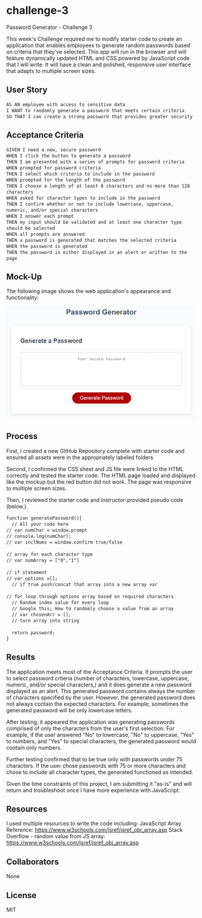 # challenge-3
Password Generator - Challenge 3

This week's Challenge required me to modify starter code to create an application that enables employees to generate random passwords based on criteria that they’ve selected. This app will run in the browser and will feature dynamically updated HTML and CSS powered by JavaScript code that I will write. It will have a clean and polished, responsive user interface that adapts to multiple screen sizes.

## User Story

```
AS AN employee with access to sensitive data
I WANT to randomly generate a password that meets certain criteria
SO THAT I can create a strong password that provides greater security
```

## Acceptance Criteria

```
GIVEN I need a new, secure password
WHEN I click the button to generate a password
THEN I am presented with a series of prompts for password criteria
WHEN prompted for password criteria
THEN I select which criteria to include in the password
WHEN prompted for the length of the password
THEN I choose a length of at least 8 characters and no more than 128 characters
WHEN asked for character types to include in the password
THEN I confirm whether or not to include lowercase, uppercase, numeric, and/or special characters
WHEN I answer each prompt
THEN my input should be validated and at least one character type should be selected
WHEN all prompts are answered
THEN a password is generated that matches the selected criteria
WHEN the password is generated
THEN the password is either displayed in an alert or written to the page
```

## Mock-Up

The following image shows the web application's appearance and functionality:

![The Password Generator application displays a red button to "Generate Password".](./Assets/03-javascript-homework-demo.png)

## Process

First, I created a new GitHub Repository complete with starter code and ensured all assets were in the appropriately labeled folders

Second, I confirmed the CSS sheet and JS file were linked to the HTML correctly and tested the starter code. The HTML page loaded and displayed like the mockup but the red button did not work. The page was responsive to multiple screen sizes.

Then, I reviewed the starter code and instructor-provided pseudo code (below.)

```
function generatePassword(){
  // All your code here
// var numChar = window.prompt
// console.log(numChar);
// var inclNums = window.confirm true/false

// array for each character type
// var numArray = ["0","1"]

// if statement
// var options =[];
  // if true push/concat that array into a new array var

// for loop through options array based on required characters
  // Random index value for every loop
  // Google this; How to randomly choose a value from an array
  // var chosenArr = [];
  // turn array into string

  return password;
}
```
## Results

The application meets most of the Acceptance Criteria. It prompts the user to select password criteria (number of characters, lowercase, uppercase, numeric, and/or special characters,) and it does generate a new password displayed as an alert. This generated password contains always the number of characters specified by the user. However, the generated password does not always contain the expected characters. For example, sometimes the generated password will be only lowercase letters. 

After testing, it appeared the application was generating passwords comprised of only the characters from the user's first selection. For example, if the user answered "No" to lowercase, "No" to uppercase, "Yes" to numbers, and "Yes" to special characters, the generated password would contain only numbers. 

Further testing confirmed that to be true only with passwords under 75 characters. If the user chose passwords with 75 or more characters and chose to include all character types, the generated functioned as intended. 

Given the time constraints of this project, I am submitting it "as-is" and will return and troubleshoot once I have more experience with JavaScript.


## Resources

I used multiple resources to write the code including:
JavaScript Array Reference: https://www.w3schools.com/jsref/jsref_obj_array.asp
Stack Overflow - random value from JS array: https://www.w3schools.com/jsref/jsref_obj_array.asp


## Collaborators

None

## License

MIT

